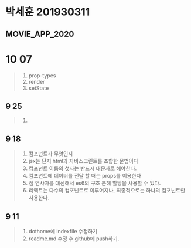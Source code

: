 # 박세훈 201930311

## MOVIE_APP_2020

# 10 07
>1. prop-types
>2. render
>3. setState


## 9 25
>1. 



## 9 18
>1. 컴포넌트가 무엇인지
>2. jsx는 단지 html과 자바스크린트를 조합한 문법이다
>3. 컴포넌트 이름의 첫자는 반드시 대문자로 해야한다.
>4. 컴포넌트에 데이터를 전달 할 때는 props를 이용한다
>5. 점 연사자를 대신해서 es6의 구조 분해 할당을 사용할 수 있다.
>6. 리액트는 다수의 컴포넌트로 이루어지나, 최종적으로는 하나의 컴포넌트만 사용한다.

## 9 11
>1. dothome에 indexfile 수정하기
>2. readme.md 수정 후 github에 push하기.
